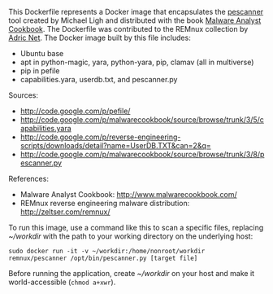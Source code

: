 This Dockerfile represents a Docker image that encapsulates the [pescanner](https://code.google.com/p/malwarecookbook/source/browse/trunk/3/8/pescanner.py) tool created by Michael Ligh and distributed with the book [Malware Analyst Cookbook](http://www.malwarecookbook.com/). The Dockerfile was contributed to the REMnux collection by [Adric Net](http://adric.net/). The Docker image built by this file includes: 

 - Ubuntu base
 - apt in python-magic, yara, python-yara, pip, clamav (all in multiverse) 
 - pip in pefile 
 - capabilities.yara, userdb.txt, and pescanner.py

Sources:

 - http://code.google.com/p/pefile/
 - http://code.google.com/p/malwarecookbook/source/browse/trunk/3/5/capabilities.yara
 - http://code.google.com/p/reverse-engineering-scripts/downloads/detail?name=UserDB.TXT&can=2&q=
 - http://code.google.com/p/malwarecookbook/source/browse/trunk/3/8/pescanner.py

References:

 - Malware Analyst Cookbook: http://www.malwarecookbook.com/
 - REMnux reverse engineering malware distribution: http://zeltser.com/remnux/
 
To run this image, use a command like this to scan a specific files, replacing *~/workdir* with the path to your working directory on the underlying host:

```
sudo docker run -it -v ~/workdir:/home/nonroot/workdir remnux/pescanner /opt/bin/pescanner.py [target file]
```

Before running the application, create *~/workdir* on your host and make it world-accessible (`chmod a+xwr`).
